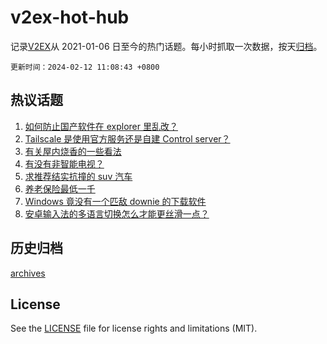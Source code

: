 # v2ex-hot-hub

 记录[V2EX](https://www.v2ex.com/)从 2021-01-06 日至今的热门话题。每小时抓取一次数据，按天[归档](archives)。

`更新时间：2024-02-12 11:08:43 +0800`

## 热议话题

1. [如何防止国产软件在 explorer 里乱改？](https://www.v2ex.com/t/1015320)
1. [Tailscale 是使用官方服务还是自建 Control server？](https://www.v2ex.com/t/1015317)
1. [有关屋内烧香的一些看法](https://www.v2ex.com/t/1015319)
1. [有没有非智能电视？](https://www.v2ex.com/t/1015354)
1. [求推荐结实抗撞的 suv 汽车](https://www.v2ex.com/t/1015318)
1. [养老保险最低一千](https://www.v2ex.com/t/1015333)
1. [Windows 竟没有一个匹敌 downie 的下载软件](https://www.v2ex.com/t/1015380)
1. [安卓输入法的多语言切换怎么才能更丝滑一点？](https://www.v2ex.com/t/1015349)

## 历史归档

[archives](archives)

## License

See the [LICENSE](LICENSE) file for license rights and limitations (MIT).

